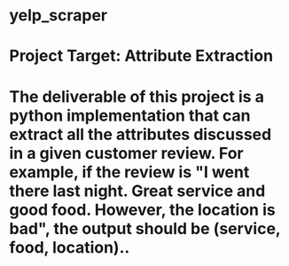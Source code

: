 # yelp_scraper
# Project Target: Attribute Extraction
# The deliverable of this project is a python implementation that can extract all the attributes discussed in a given customer review. For example, if the review is "I went there last night. Great service and good food. However, the location is bad", the output should be (service, food, location)..
